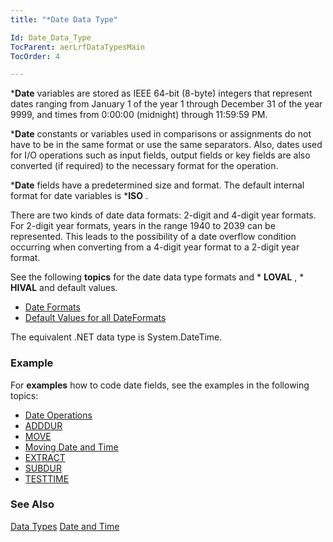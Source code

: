 ```yaml
---
title: "*Date Data Type"

Id: Date_Data_Type
TocParent: aerLrfDataTypesMain
TocOrder: 4

---
```



 ***Date**  variables are stored as IEEE 64-bit (8-byte) integers that
        represent dates ranging from January 1 of the year 1 through December 31 of the
        year 9999, and times from 0:00:00 (midnight) through 11:59:59 PM.

  ***Date** 
        constants or variables used in comparisons or assignments do not have to be in
        the same format or use the same separators. Also, dates used for I/O operations
        such as input fields, output fields or key fields are also converted (if
        required) to the necessary format for the operation.

***Date**  fields have a predetermined size and format. The default
        internal format for date variables is ***ISO** .

There are two kinds of date data formats: 2-digit and 4-digit year formats. For
        2-digit year formats, years in the range 1940 to 2039 can be represented. This
        leads to the possibility of a date overflow condition occurring when converting
        from a 4-digit year format to a 2-digit year format.

See the following **topics** for the date data type formats and * **LOVAL** , * **HIVAL** 
        and default values.
        
 + [Date Formats](Date_Formats.html)
 + [Default Values for all DateFormats](Default_Values_for_all_Date_Formats.html)

The equivalent .NET data type is System.DateTime.

### Example
For **examples**  how to code date fields, see the examples in the following topics:
        
 + [Date Operations](Date_Operations.html)
 + [ADDDUR](ADDDUR.html)
 + [MOVE](MOVE.html)
 + [Moving Date and Time](Moving_Data_Time_Data.html)
 + [EXTRACT](EXTRACT.html)
 + [SUBDUR](SUBDUR.html)
 + [TESTTIME](TESTTIME.html)

### See Also
[Data Types](ecrLrfDataTypesMain.html)
[Date and Time](ecrLrfDateandTimeMain.html) 
